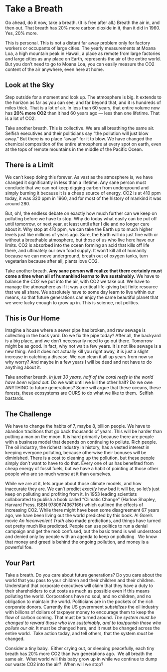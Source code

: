 #  Take a Breath

Go ahead, do it now, take a breath. (It is free after all.) Breath the air in, and then out. That breath has 20% more carbon dioxide in it, than it did in 1960.  Yes, 20% more.

This is personal. This is not a distant far away problem only for factory workers or occupants of large cities. The yearly measurements at Moana Loa, a high mountain peak in Hawaii, a place as remote from large factories and large cities as any place on Earth, represents the air of the entire world. But you don’t need to go to Moana Loa, you can easily measure the CO2 content of the air anywhere, even here at home.

## Look at the Sky

Step outside for a moment and look up. The atmosphere is big. It extends to the horizon as far as you can see, and far beyond that, and it is hundreds of miles thick. That is a lot of air. In less than 60 years, that entire volume now has **20% more CO2** than it had 60 years ago — less than one lifetime. That is a lot of CO2.

Take another breath. This is collective. We are all breathing the same air. Selfish executives and their politicians say “the pollution will just blow away.” But there is no place “away” for it to blow. We have changed the chemical composition of the entire atmosphere at every spot on earth, even at the tops of remote mountains in the middle of the Pacific Ocean.

## There is a Limit

We can’t keep doing this forever. As vast as the atmosphere is, we have changed it significantly in less than a lifetime. Any sane person must conclude that we can not keep digging carbon from underground and simply burning it because it is a cheap source of energy. CO2 is at 410 ppm today, it was 320 ppm in 1960, and for most of the history of mankind it was around 280.

But, oh!, the endless debate on exactly how much further can we keep on polluting before we have to stop. Why do today what easily can be put off until tomorrow, or next year, at least until after I die and no longer care about it. Why stop at 410 ppm, we can take the Earth up to much higher levels just like millions of years ago. Sure, the Earth will do just fine with or without a breathable atmosphere, but those of us who live here have our limits. CO2 is absorbed into the ocean forming an acid that kills off life there, and ultimately our own food supply. It won’t kill all of humanity because we can move underground, breath out of oxygen tanks, turn vegetarian because after all, plants love CO2.

Take another breath. **Any sane person will realize that there certainly must come a time when all of humankind learns to live sustainably.** We have to balance the CO2 we put into the air, with CO2 we take out. We have to manage the atmosphere as if it was a critical life-giving but finite resource that we all share. We absolutely have to some day learn to live within our means, so that future generations can enjoy the same beautiful planet that we were lucky enough to grow up in. This is science, not politics.

## This is Our Home

Imagine a house where a sewer pipe has broken, and raw sewage is collecting in the back yard. Do we fix the pipe today? After all, the backyard is a big place, and we don’t necessarily need to go out there. Tomorrow might be as good. In fact, why not wait a few years. It is not like sewage is a new thing. And it does not actually kill you right away, it is just a slight increase in catching a disease. We can clean it all up years from now so why worry? And maybe in a few years I will be dead and not have to do anything about it.

Take another breath. _In just 30 years, half of the coral reefs in the world have been wiped out._ Do we wait until we kill the other half? Do we owe ANYTHING to future generations? Some will argue that these oceans, these forests, these ecosystems are OURS to do what we like to them.  Selfish bastards.

## The Challenge

We have to change the habits of 7, maybe 8, billion people. We have to abandon traditions that go back thousands of years. This will be harder than putting a man on the moon. It is hard primarily because there are people with a business model that depends on continuing to pollute. Rich people. The oil industry, the richest industry in history, has a vested interest in keeping everyone polluting, because otherwise their bonuses will be diminished. There is a cost to cleaning up the pollution, but these people simply don’t want to have to do that. Every one of us has benefited from cheap energy of fossil fuels, but we have a habit of pointing at those other people who are so much worse at it than ourselves.

While we are at it, lets argue about those climate models, and how inaccurate they are. We can’t predict _exactly_ how bad it will be, so let’s just keep on polluting and profiting from it. In 1953 leading scientists collaborated to publish a book called “Climatic Change” (Harlow Shapley, Harvard Press, ISBN 9780674367166) which outlined the effects of increasing CO2. While there might have been some disagreement 67 years ago, we have been living out the world predicted by this book. Al Gore’s movie _An Inconvenient Truth_ also made predictions, and things have turned out pretty much like predicted. People can use politics to run a denial campaign and get the mob confused, but the basic trend is well understood and denied only by people with an agenda to keep on polluting.  We know that money and greed is behind the ongoing pollution, and money is a powerful foe.

## Your Part

Take a breath. Do you care about future generations? Do you care about the world that you pass to your children and their children and their children. Understand that corporate executives will claim that they have a duty to their shareholders to cut costs as much as possible even if this means polluting the world. Corporations have no soul, and no children, and no obligation to maintain the world. Politicians are in the pockets of the rich corporate donors. Currently the US government _subsidizes_ the oil industry with billions of dollars of taxpayer money to encourage them to keep the flow of carbon coming. That must be turned around. _The system must be changed to reward those who live sustainably, and to tax/punish those who pollute our air._ It must be changed here, and it must be changed across the entire world.  Take action today, and tell others, that the system _must_ be changed.

Consider a tiny baby.  Either crying out, or sleeping peacefully, each tiny breath has 20% more CO2 than two generations ago.  We all breath the same air.  What world will this baby grow up in while we continue to dump our waste CO2 into the air?  When will we stop?